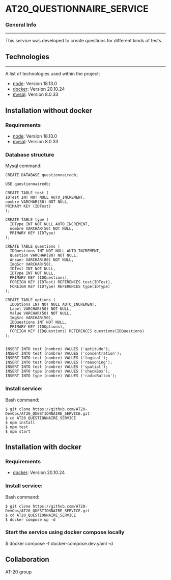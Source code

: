 # AT20_QUESTIONNAIRE_SERVICE
### General Info
***
This service was developed to create questions for different kinds of tests.
## Technologies
***
A list of technologies used within the project:
* [node](https://nodejs.org/en/download): Version 18.13.0 
* [docker](https://docs.docker.com/engine/release-notes/20.10/): Version 20.10.24
* [mysql](https://dev.mysql.com/downloads/mysql/): Version 8.0.33

## Installation without docker
### Requirements

* [node](https://nodejs.org/en/download): Version 18.13.0 
* [mysql](https://dev.mysql.com/downloads/mysql/): Version 8.0.33

### Database structure
Mysql command:

```Mysql
CREATE DATABASE questionnairedb;

USE questionnairedb;

CREATE TABLE test (
IDTest INT NOT NULL AUTO_INCREMENT,
nombre VARCHAR(50) NOT NULL,
PRIMARY KEY (IDTest)
);

CREATE TABLE type (
  IDType INT NOT NULL AUTO_INCREMENT,
  nombre VARCHAR(50) NOT NULL,
  PRIMARY KEY (IDType)
);

CREATE TABLE questions (
  IDQuestions INT NOT NULL AUTO_INCREMENT,
  Question VARCHAR(80) NOT NULL,
  Answer VARCHAR(80) NOT NULL,
  ImgScr VARCHAR(50),
  IDTest INT NOT NULL,
  IDType INT NOT NULL,
  PRIMARY KEY (IDQuestions),
  FOREIGN KEY (IDTest) REFERENCES test(IDTest),
  FOREIGN KEY (IDType) REFERENCES type(IDType)
);

CREATE TABLE options (
  IDOptions INT NOT NULL AUTO_INCREMENT,
  Label VARCHAR(50) NOT NULL,
  Value VARCHAR(50) NOT NULL,
  ImgSrc VARCHAR(50),
  IDQuestions INT NOT NULL,
  PRIMARY KEY (IDOptions),
  FOREIGN KEY (IDQuestions) REFERENCES questions(IDQuestions)
);


INSERT INTO test (nombre) VALUES ('aptitude');
INSERT INTO test (nombre) VALUES ('concentration');
INSERT INTO test (nombre) VALUES ('logical');
INSERT INTO test (nombre) VALUES ('reasoning');
INSERT INTO test (nombre) VALUES ('spatial');
INSERT INTO type (nombre) VALUES ('checkBox');
INSERT INTO type (nombre) VALUES ('radioButton');
```
### Install service:
Bash command:
```
$ git clone https://github.com/AT20-DevOps/AT20_QUESTIONNAIRE_SERVICE.git
$ cd AT20_QUESTIONNAIRE_SERVICE
$ npm install
$ npm test
$ npm start
```

## Installation with docker
### Requirements
* [docker](https://docs.docker.com/engine/release-notes/20.10/): Version 20.10.24

### Install service:
Bash command:
```
$ git clone https://github.com/AT20-DevOps/AT20_QUESTIONNAIRE_SERVICE.git
$ cd AT20_QUESTIONNAIRE_SERVICE
$ docker compose up -d
```
### Start the service using docker compose locally
$ docker compose -f docker-compose.dev.yaml -d


## Collaboration
AT-20 group